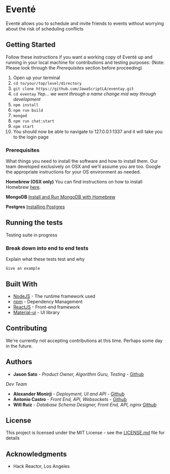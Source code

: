# Eventé

Eventé allows you to schedule and invite friends to events without worrying about the risk of scheduling conflicts

## Getting Started

Follow these instructions if you want a working copy of Eventé up and running in your local machine for contributions and testing purposes: (Note: Please look through the _Prerequisites_ section before proceeding)

1. Open up your terminal
2. `cd to/your/top/level/directory`
2. `git clone https://github.com/JawaScriptLA/eventay.git`
4. `cd eventay` _Yep... we went through a name change mid way through development_
5. `npm install`
6. `npm run build`
7. `mongod` 
8. `npm run chat:start`
9. `npm start`
10. You should now be able to navigate to 127.0.0.1:1337 and it will take you to the login page

### Prerequisites

What things you need to install the software and how to install them. Our team developed exclusively on OSX and we'll assume you are too. Google the appropriate instructions for your OS environment as needed.

**Homebrew (OSX only)**
You can find instructions on how to install Homebrew [here](https://brew.sh/).

**MongoDB**
[Install and Run MongoDB with Homebrew](https://treehouse.github.io/installation-guides/mac/mongo-mac.html)

**Postgres**
[Installing Postgres](https://www.codementor.io/engineerapart/getting-started-with-postgresql-on-mac-osx-are8jcopb#2-installing-postgres)


## Running the tests

Testing suite in progress

### Break down into end to end tests

Explain what these tests test and why

```
Give an example
```

## Built With

* [NodeJS](https://nodejs.org/en/) - The runtime framework used
* [npm](https://www.npmjs.com/) - Dependency Management
* [ReactJS](https://rometools.github.io/rome/) - Front-end framework
* [Material-ui](http://www.material-ui.com/) - UI library

## Contributing

We're currently not accepting contributions at this time. Perhaps some day in the future.

## Authors
* **Jason Sato** - *Product Owner, Algorithm Guru, Testing* - [Github](https://github.com/hirosato223)

_Dev Team_
* **Alexander Monirji** - *Deployment, UI and API* - [Github](https://github.com/alexmonirji)
* **Antonio Castro** - *Front End, API, Websockets* - [Github](https://github.com/toncas)
* **Will Ruiz** - *Database Schema Designer, Front End, API, nginx* [Github](https://github.com/waruiz)

## License

This project is licensed under the MIT License - see the [LICENSE.md](LICENSE.md) file for details

## Acknowledgments

* Hack Reactor, Los Angeles
